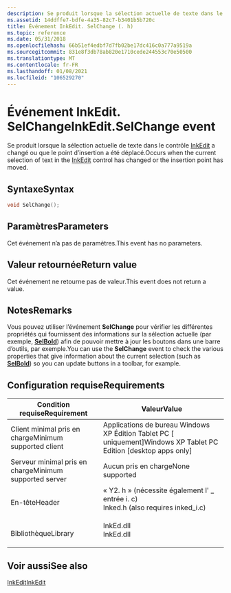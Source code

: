 ```yaml
---
description: Se produit lorsque la sélection actuelle de texte dans le contrôle InkEdit a changé ou que le point d’insertion a été déplacé.
ms.assetid: 14ddffe7-bdfe-4a35-82c7-b3401b5b720c
title: Événement InkEdit. SelChange (. h)
ms.topic: reference
ms.date: 05/31/2018
ms.openlocfilehash: 66b51ef4edbf7d7fb02be17dc416c0a777a9519a
ms.sourcegitcommit: 831e8f3db78ab820e1710cede244553c70e50500
ms.translationtype: MT
ms.contentlocale: fr-FR
ms.lasthandoff: 01/08/2021
ms.locfileid: "106529270"
---
```

# <a name="inkeditselchange-event"></a><span data-ttu-id="ddbeb-103">Événement InkEdit. SelChange</span><span class="sxs-lookup"><span data-stu-id="ddbeb-103">InkEdit.SelChange event</span></span>

<span data-ttu-id="ddbeb-104">Se produit lorsque la sélection actuelle de texte dans le contrôle [InkEdit](inkedit-control-reference.md) a changé ou que le point d’insertion a été déplacé.</span><span class="sxs-lookup"><span data-stu-id="ddbeb-104">Occurs when the current selection of text in the [InkEdit](inkedit-control-reference.md) control has changed or the insertion point has moved.</span></span>

## <a name="syntax"></a><span data-ttu-id="ddbeb-105">Syntaxe</span><span class="sxs-lookup"><span data-stu-id="ddbeb-105">Syntax</span></span>


```C++
void SelChange();
```



## <a name="parameters"></a><span data-ttu-id="ddbeb-106">Paramètres</span><span class="sxs-lookup"><span data-stu-id="ddbeb-106">Parameters</span></span>

<span data-ttu-id="ddbeb-107">Cet événement n’a pas de paramètres.</span><span class="sxs-lookup"><span data-stu-id="ddbeb-107">This event has no parameters.</span></span>

## <a name="return-value"></a><span data-ttu-id="ddbeb-108">Valeur retournée</span><span class="sxs-lookup"><span data-stu-id="ddbeb-108">Return value</span></span>

<span data-ttu-id="ddbeb-109">Cet événement ne retourne pas de valeur.</span><span class="sxs-lookup"><span data-stu-id="ddbeb-109">This event does not return a value.</span></span>

## <a name="remarks"></a><span data-ttu-id="ddbeb-110">Notes</span><span class="sxs-lookup"><span data-stu-id="ddbeb-110">Remarks</span></span>

<span data-ttu-id="ddbeb-111">Vous pouvez utiliser l’événement **SelChange** pour vérifier les différentes propriétés qui fournissent des informations sur la sélection actuelle (par exemple, [**SelBold**](/windows/desktop/api/inked/nf-inked-iinkedit-get_selbold)) afin de pouvoir mettre à jour les boutons dans une barre d’outils, par exemple.</span><span class="sxs-lookup"><span data-stu-id="ddbeb-111">You can use the **SelChange** event to check the various properties that give information about the current selection (such as [**SelBold**](/windows/desktop/api/inked/nf-inked-iinkedit-get_selbold)) so you can update buttons in a toolbar, for example.</span></span>

## <a name="requirements"></a><span data-ttu-id="ddbeb-112">Configuration requise</span><span class="sxs-lookup"><span data-stu-id="ddbeb-112">Requirements</span></span>



| <span data-ttu-id="ddbeb-113">Condition requise</span><span class="sxs-lookup"><span data-stu-id="ddbeb-113">Requirement</span></span> | <span data-ttu-id="ddbeb-114">Valeur</span><span class="sxs-lookup"><span data-stu-id="ddbeb-114">Value</span></span> |
|-------------------------------------|---------------------------------------------------------------------------------------------------------------|
| <span data-ttu-id="ddbeb-115">Client minimal pris en charge</span><span class="sxs-lookup"><span data-stu-id="ddbeb-115">Minimum supported client</span></span><br/> | <span data-ttu-id="ddbeb-116">Applications de bureau Windows XP Édition Tablet PC \[ uniquement\]</span><span class="sxs-lookup"><span data-stu-id="ddbeb-116">Windows XP Tablet PC Edition \[desktop apps only\]</span></span><br/>                                                 |
| <span data-ttu-id="ddbeb-117">Serveur minimal pris en charge</span><span class="sxs-lookup"><span data-stu-id="ddbeb-117">Minimum supported server</span></span><br/> | <span data-ttu-id="ddbeb-118">Aucun pris en charge</span><span class="sxs-lookup"><span data-stu-id="ddbeb-118">None supported</span></span><br/>                                                                                     |
| <span data-ttu-id="ddbeb-119">En-tête</span><span class="sxs-lookup"><span data-stu-id="ddbeb-119">Header</span></span><br/>                   | <dl> <span data-ttu-id="ddbeb-120"><dt>« Y2. h » (nécessite également l' \_ entrée i. c)</dt></span><span class="sxs-lookup"><span data-stu-id="ddbeb-120"><dt>Inked.h (also requires inked\_i.c)</dt></span></span> </dl> |
| <span data-ttu-id="ddbeb-121">Bibliothèque</span><span class="sxs-lookup"><span data-stu-id="ddbeb-121">Library</span></span><br/>                  | <dl> <span data-ttu-id="ddbeb-122"><dt>InkEd.dll</dt></span><span class="sxs-lookup"><span data-stu-id="ddbeb-122"><dt>InkEd.dll</dt></span></span> </dl>                          |



## <a name="see-also"></a><span data-ttu-id="ddbeb-123">Voir aussi</span><span class="sxs-lookup"><span data-stu-id="ddbeb-123">See also</span></span>

<dl> <dt>

[<span data-ttu-id="ddbeb-124">InkEdit</span><span class="sxs-lookup"><span data-stu-id="ddbeb-124">InkEdit</span></span>](inkedit-control-reference.md)
</dt> </dl>

 

 




